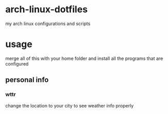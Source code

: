 # arch-linux-dotfiles

my arch linux configurations and scripts

# usage

merge all of this with your home folder and install all the programs that are configured

## personal info

### wttr

change the location to your city to see weather info properly
